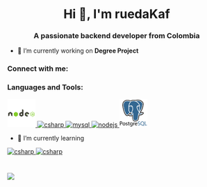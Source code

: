 
<!--
**JhanCarlosRueda-Campus/JhanCarlosRueda-Campus** is a ✨ _special_ ✨ repository because its `README.md` (this file) appears on your GitHub profile.

Here are some ideas to get you started:

- 🔭 I’m currently working on ...
 ...
- 👯 I’m looking to collaborate on ...
- 🤔 I’m looking for help with ...
- 💬 Ask me about ...
- 📫 How to reach me: ...
- 😄 Pronouns: ...
- ⚡ Fun fact: ...
-->

<h1 align="center">Hi 👋, I'm ruedaKaf</h1>
<h3 align="center">A passionate backend developer from Colombia</h3>

- 🔭 I’m currently working on **Degree Project**

### Connect with me:

<p align="left">

</p>

### Languages and Tools:


<p align="left"> 
 
<a href="https://nodejs.org" target="_blank" rel="noreferrer"> 
<img src="https://raw.githubusercontent.com/devicons/devicon/master/icons/nodejs/nodejs-original-wordmark.svg" alt="nodejs" width="65" height="auto"/> </a>
 
<a href="" target="_blank" rel="noreferrer"> 
<img src="https://www.vectorlogo.zone/logos/javascript/javascript-vertical.svg" alt="csharp" width="65" height="auto"/> </a> 
 
<a href="https://www.mysql.com/" target="_blank" rel="noreferrer"> 
<img src="https://www.vectorlogo.zone/logos/mysql/mysql-official.svg" alt="mysql" width="65" height="auto"/> </a> 

<a href="https://nodejs.org" target="_blank" rel="noreferrer"> 
<img src="https://www.vectorlogo.zone/logos/mongodb/mongodb-ar21.svg" alt="nodejs" width="65" height="auto"/> </a> 

<a href="https://www.postgresql.org" target="_blank" rel="noreferrer"> 
<img src="https://raw.githubusercontent.com/devicons/devicon/master/icons/postgresql/postgresql-original-wordmark.svg" alt="postgresql" width="65" height="auto"/> </a> 
 
- 🌱 I’m currently learning
 
<a href="" target="_blank" rel="noreferrer"> 
<img src="https://www.vectorlogo.zone/logos/laravel/laravel-ar21.svg" alt="csharp" width="75" height="auto"/> </a> 
 
 <a href="" target="_blank" rel="noreferrer"> 
<img src="https://www.vectorlogo.zone/logos/vuejs/vuejs-ar21.svg" alt="csharp" width="75" height="auto"/> </a> 
</p>


<h1> </h1>
<img align="center" src="https://github-readme-stats.vercel.app/api?username=ruedaKaff&show_icons=true&theme=react" /> 

